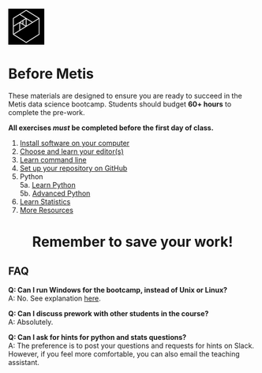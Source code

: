 ![Metis logo](img/metis.png)

# Before Metis

These materials are designed to ensure you are ready to succeed in the
Metis data science bootcamp. Students should budget **60+ hours** to complete the pre-work.

**All exercises _must_ be completed before the first day of class.**

 1. [Install software on your computer](01-install.md)
 2. [Choose and learn your editor(s)](02-editors.md)
 3. [Learn command line](03-command_line.md)  
 4. [Set up your repository on GitHub](04-set_up_repo.md)
 5. Python  
 5a. [Learn Python](05a-python.md)  
 5b. [Advanced Python](05b-python_advanced.md)  
 6. [Learn Statistics](06-statistics.md)
 7. [More Resources](07-more_resources.md)

<h1 style='text-align: center;'>Remember to save your work!</h1>

## FAQ

**Q:  Can I run Windows for the bootcamp, instead of Unix or Linux?**  
A: No. See explanation [here](https://github.com/thisismetis/dscurriculum/blob/master/00-preclass/on_windows.md).

**Q:  Can I discuss prework with other students in the course?**  
A:   Absolutely.

**Q:  Can I ask for hints for python and stats questions?**  
A:  The preference is to post your questions and requests for hints on Slack.  However, if you feel more comfortable, you can also email the teaching assistant.